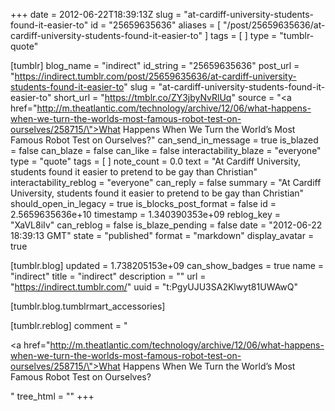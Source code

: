 +++
date = 2012-06-22T18:39:13Z
slug = "at-cardiff-university-students-found-it-easier-to"
id = "25659635636"
aliases = [ "/post/25659635636/at-cardiff-university-students-found-it-easier-to" ]
tags = [ ]
type = "tumblr-quote"

[tumblr]
blog_name = "indirect"
id_string = "25659635636"
post_url = "https://indirect.tumblr.com/post/25659635636/at-cardiff-university-students-found-it-easier-to"
slug = "at-cardiff-university-students-found-it-easier-to"
short_url = "https://tmblr.co/ZY3jbyNvRlUq"
source = "<a href=\"http://m.theatlantic.com/technology/archive/12/06/what-happens-when-we-turn-the-worlds-most-famous-robot-test-on-ourselves/258715/\">What Happens When We Turn the World&rsquo;s Most Famous Robot Test on Ourselves?</a>"
can_send_in_message = true
is_blazed = false
can_blaze = false
can_like = false
interactability_blaze = "everyone"
type = "quote"
tags = [ ]
note_count = 0.0
text = "At Cardiff University, students found it easier to pretend to be gay than Christian"
interactability_reblog = "everyone"
can_reply = false
summary = "At Cardiff University, students found it easier to pretend to be gay than Christian"
should_open_in_legacy = true
is_blocks_post_format = false
id = 2.5659635636e+10
timestamp = 1.340390353e+09
reblog_key = "XaVL8iIv"
can_reblog = false
is_blaze_pending = false
date = "2012-06-22 18:39:13 GMT"
state = "published"
format = "markdown"
display_avatar = true

[tumblr.blog]
updated = 1.738205153e+09
can_show_badges = true
name = "indirect"
title = "indirect"
description = ""
url = "https://indirect.tumblr.com/"
uuid = "t:PgyUJU3SA2Klwyt81UWAwQ"

[tumblr.blog.tumblrmart_accessories]

[tumblr.reblog]
comment = "<p><a href=\"http://m.theatlantic.com/technology/archive/12/06/what-happens-when-we-turn-the-worlds-most-famous-robot-test-on-ourselves/258715/\">What Happens When We Turn the World’s Most Famous Robot Test on Ourselves?</a></p>"
tree_html = ""
+++
